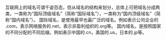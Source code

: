 互联网上的域名可谓千姿百态，但从域名的结构来划分，总体上可把域名分成两类，一类称为“国际顶级域名”（简称“国际域名”），一类称为“国内顶级域名”（简称“国内域名”）。
国际域名，是使用最早也最广泛的域名。例如表示公司企业的 .com，表示网络服务的.net，表示非盈利组织的.org等。
国内域名，是按照国家的不同分配的不同后缀。例如表示中国的.cn，美国的.us，日本的.jp等。